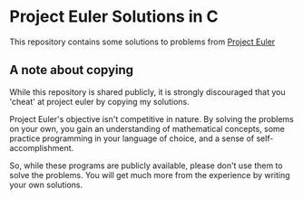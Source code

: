 # Project Euler Solutions in C
This repository contains some solutions to problems from [Project Euler](https://projecteuler.net)

## A note about copying
While this repository is shared publicly, it is strongly discouraged that you 'cheat' at project euler by copying my solutions.

Project Euler's objective isn't competitive in nature. By solving the problems on your own, you gain an understanding of mathematical concepts, some practice programming in your language of choice, and a sense of self-accomplishment.

So, while these programs are publicly available, please don't use them to solve the problems. You will get much more from the experience by writing your own solutions.
